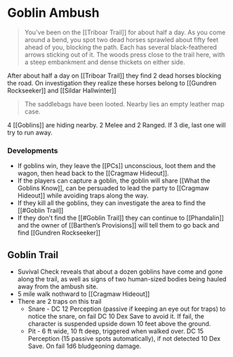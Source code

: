 # Goblin Ambush
> You've been on the [[Triboar Trail]] for about half a day. As you
come around a bend, you spot two dead horses sprawled
about fifty feet ahead of you, blocking the path. Each has
several black-feathered arrows sticking out of it. The woods
press close to the trail here, with a steep embankment and
dense thickets on either side.

After about half a day on [[Triboar Trail]] they find 2 dead horses blocking the road.
On investigation they realize these horses belong to [[Gundren Rockseeker]] and [[Sildar Hallwinter]]

> The saddlebags have been looted. Nearby lies an empty
leather map case.

4 [[Goblins]] are hiding nearby. 2 Melee and 2 Ranged. If 3 die, last one will try to run away.

### Developments
- If goblins win, they leave the [[PCs]] unconscious, loot them and the wagon, then head back to the [[Cragmaw Hideout]].
- If the players can capture a goblin, the goblin will share [[What the Goblins Know]], can be persuaded to lead the party to [[Cragmaw Hideout]] while avoiding traps along the way.
- If they kill all the goblins, they can investigate the area to find the [[#Goblin Trail]]
- If they don't find the [[#Goblin Trail]] they can continue to [[Phandalin]] and the owner of [[Barthen’s Provisions]] will tell them to go back and find [[Gundren Rockseeker]]

## Goblin Trail
- Suvival Check reveals that about a dozen goblins have come and gone along the trail, as well as signs of two human-sized bodies being hauled away from the ambush site.
- 5 mile walk nothward to [[Cragmaw Hideout]]
- There are 2 traps on this trail
	- Snare - DC 12 Perception (passive if keeping an eye out for traps) to notice the snare, on fail DC 10 Dex Save to avoid it. If fail, the character is suspended upside down 10 feet above the ground.
	- Pit - 6 ft wide, 10 ft deep, triggered when walked over. DC 15 Perception (15 passive spots automatically), if not detected 10 Dex Save. On fail 1d6 bludgeoning damage.